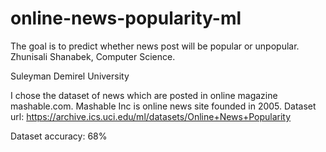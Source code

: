 # online-news-popularity-ml

The goal is to predict whether news post will be popular or unpopular.
Zhunisali Shanabek, Computer Science.

Suleyman Demirel University


I chose the dataset of news which are posted in online magazine mashable.com. Mashable Inc is online news site founded in 2005. 
Dataset url: https://archive.ics.uci.edu/ml/datasets/Online+News+Popularity

Dataset accuracy: 68%
